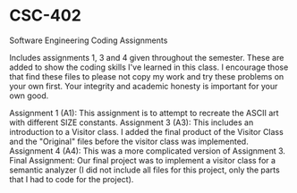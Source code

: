 # CSC-402
Software Engineering Coding Assignments

Includes assignments 1, 3 and 4 given throughout the semester. These are added to show the coding skills I've learned in this class. I encourage those that find these files to please not copy my work and try these problems on your own first. Your integrity and academic honesty is important for your own good.

Assignment 1 (A1): This assignment is to attempt to recreate the ASCII art with different SIZE constants.
Assignment 3 (A3): This includes an introduction to a Visitor class. I added the final product of the Visitor Class and the "Original" files before the visitor class was implemented.
Assignment 4 (A4): This was a more complicated version of Assignment 3.
Final Assignment: Our final project was to implement a visitor class for a semantic analyzer (I did not include all files for this project, only the parts that I had to code for the project).
